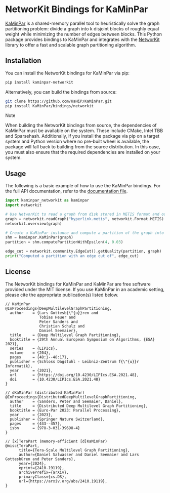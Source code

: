# NetworKit Bindings for KaMinPar

[KaMinPar](https://github.com/KaHIP/KaMinPar) is a shared-memory parallel tool to heuristically solve the graph partitioning problem: divide a graph into k disjoint blocks of roughly equal weight while minimizing the number of edges between blocks. This Python package provides bindings to KaMinPar and integrates with the [NetworKit](https://networkit.github.io/) library to offer a fast and scalable graph partitioning algorithm.

## Installation

You can install the NetworKit bindings for KaMinPar via pip:

```sh
pip install kaminpar-networkit
```

Alternatively, you can build the bindings from source:

```sh
git clone https://github.com/KaHiP/KaMinPar.git
pip install KaMinPar/bindings/networkit
```

> [!NOTE]
> When building the NetworKit bindings from source, the dependencies of KaMinPar must be available on the system. These include CMake, Intel TBB and Sparsehash. Additionally, if you install the package via pip on a target system and Python version where no pre-built wheel is available, the package will fall back to building from the source distribution. In this case, you must also ensure that the required dependencies are installed on your system.

## Usage

The following is a basic example of how to use the KaMinPar bindings. For the full API documentation, refer to the [documentation file](https://github.com/dsalwasser/KaMinPar/blob/shm/feat/bindings/bindings/networkit/src/kaminpar_networkit/__init__.pyi).

```python
import kaminpar_networkit as kaminpar
import networkit

# Use NetworKit to read a graph from disk stored in METIS format and output statistics for the graph.
graph = networkit.readGraph("hyperlink.metis", networkit.Format.METIS)
networkit.overview(graph)

# Create a KaMinPar instance and compute a partition of the graph into four blocks using imbalance factor 3%
shm = kaminpar.KaMinPar(graph)
partition = shm.computePartitionWithEpsilon(4, 0.03)

edge_cut = networkit.community.EdgeCut().getQuality(partition, graph)
print("Computed a partition with an edge cut of", edge_cut)
```

## License

The NetworKit bindings for KaMinPar and KaMinPar are free software provided under the MIT license. If you use KaMinPar in an academic setting, please cite the appropriate publication(s) listed below.

```
// KaMinPar
@InProceedings{DeepMultilevelGraphPartitioning,
  author    = {Lars Gottesb{\"{u}}ren and
               Tobias Heuer and
               Peter Sanders and
               Christian Schulz and
               Daniel Seemaier},
  title     = {Deep Multilevel Graph Partitioning},
  booktitle = {29th Annual European Symposium on Algorithms, {ESA} 2021},
  series    = {LIPIcs},
  volume    = {204},
  pages     = {48:1--48:17},
  publisher = {Schloss Dagstuhl - Leibniz-Zentrum f{\"{u}}r Informatik},
  year      = {2021},
  url       = {https://doi.org/10.4230/LIPIcs.ESA.2021.48},
  doi       = {10.4230/LIPIcs.ESA.2021.48}
}

// dKaMinPar (distributed KaMinPar)
@InProceedings{DistributedDeepMultilevelGraphPartitioning,
  author    = {Sanders, Peter and Seemaier, Daniel},
  title     = {Distributed Deep Multilevel Graph Partitioning},
  booktitle = {Euro-Par 2023: Parallel Processing},
  year      = {2023},
  publisher = {Springer Nature Switzerland},
  pages     = {443--457},
  isbn      = {978-3-031-39698-4}
}

// [x]TeraPart (memory-efficient [d]KaMinPar)
@misc{TeraPart,
      title={Tera-Scale Multilevel Graph Partitioning}, 
      author={Daniel Salwasser and Daniel Seemaier and Lars Gottesbüren and Peter Sanders},
      year={2024},
      eprint={2410.19119},
      archivePrefix={arXiv},
      primaryClass={cs.DS},
      url={https://arxiv.org/abs/2410.19119}, 
}
```
